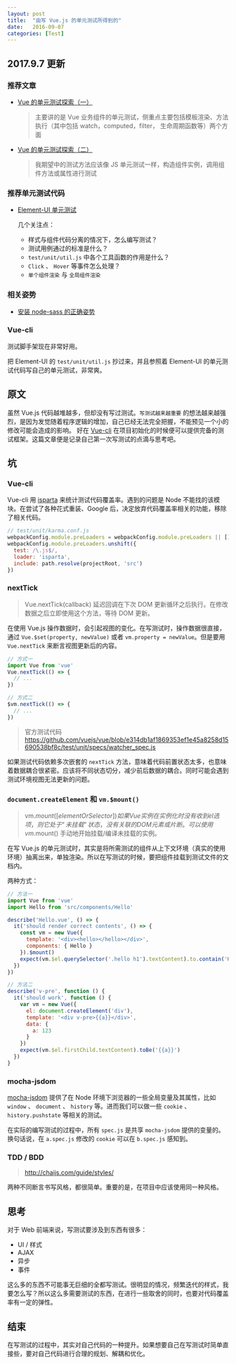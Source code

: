 ```yaml
---
layout: post
title:  "由写 Vue.js 的单元测试所得到的"
date:   2016-09-07
categories: [Test]
---
```


## 2017.9.7 更新

### 推荐文章

- [Vue 的单元测试探索（一）](https://zhuanlan.zhihu.com/p/26752090)

  > 主要讲的是 Vue 业务组件的单元测试，侧重点主要包括模板渲染、方法执行（其中包括 watch，computed，filter， 生命周期函数等）两个方面
- [Vue 的单元测试探索（二）](https://zhuanlan.zhihu.com/p/26796206)

  > 我期望中的测试方法应该像 JS 单元测试一样，构造组件实例，调用组件方法或属性进行测试

### 推荐单元测试代码

- [Element-UI 单元测试](https://github.com/ElemeFE/element/tree/dev/test/unit)

  几个关注点：
  - 样式与组件代码分离的情况下，怎么编写测试？
  - 测试用例通过的标准是什么？
  - `test/unit/util.js` 中各个工具函数的作用是什么？
  - `Click` 、 `Hover` 等事件怎么处理？
  - `单个组件渲染` 与 `全局组件渲染`

### 相关姿势

- [安装 node-sass 的正确姿势](https://github.com/lmk123/blog/issues/28)

### Vue-cli

测试脚手架现在非常好用。

把 Element-UI 的 `test/unit/util.js` 抄过来，并且参照着 Element-UI 的单元测试代码写自己的单元测试，非常爽。


## 原文

虽然 Vue.js 代码越堆越多，但却没有写过测试。`写测试越来越重要` 的想法越来越强烈，是因为发觉随着程序逻辑的增加，自己已经无法完全把握，不能预见一个小的修改可能会造成的影响。
好在 [Vue-cli](https://github.com/vuejs/vue-cli) 在项目初始化的时候便可以提供完备的测试框架。这篇文章便是记录自己第一次写测试的点滴与思考吧。

## 坑

### Vue-cli

Vue-cli 用 [isparta](https://github.com/douglasduteil/isparta) 来统计测试代码覆盖率。遇到的问题是 Node 不能找的该模块。在尝试了各种花式重装、Google 后，决定放弃代码覆盖率相关的功能，移除了相关代码。

```js
// test/unit/karma.conf.js
webpackConfig.module.preLoaders = webpackConfig.module.preLoaders || []
webpackConfig.module.preLoaders.unshift({
  test: /\.js$/,
  loader: 'isparta',
  include: path.resolve(projectRoot, 'src')
})
```

### nextTick

> Vue.nextTick(callback) 延迟回调在下次 DOM 更新循环之后执行。在修改数据之后立即使用这个方法，等待 DOM 更新。

在使用 Vue.js 操作数据时，会引起视图的变化。在写测试时，操作数据很直接，通过 `Vue.$set(property, newValue)` 或者 `vm.property = newValue`。但是要用 `Vue.nextTick` 来断言视图更新后的内容。

```js
// 方式一
import Vue from 'vue'
Vue.nextTick(() => {
  // ...
})

// 方式二
$vm.nextTick(() => {
  // ...
})
```

> 官方测试代码 https://github.com/vuejs/vue/blob/e314db1af1869353ef1e45a8258d15690538bf8c/test/unit/specs/watcher_spec.js

如果测试代码依赖多次嵌套的 `nextTick` 方法，意味着代码前置状态太多，也意味着数据耦合很紧密。应该将不同状态切分，减少前后数据的耦合。同时可能会遇到测试环境视图无法更新的问题。

### `document.createElement` 和 `vm.$mount()`

> vm.$mount( [elementOrSelector] ) 如果 Vue 实例在实例化时没有收到 el 选项，则它处于“未挂载”状态，没有关联的 DOM 元素或片断。可以使用 vm.$mount() 手动地开始挂载/编译未挂载的实例。

在写 Vue.js 的单元测试时，其实是将所需测试的组件从上下文环境（真实的使用环境）抽离出来，单独渲染。所以在写测试的时候，要把组件挂载到测试文件的文档内。

两种方式：

```js
// 方法一
import Vue from 'vue'
import Hello from 'src/components/Hello'

describe('Hello.vue', () => {
  it('should render correct contents', () => {
    const vm = new Vue({
      template: '<div><hello></hello></div>',
      components: { Hello }
    }).$mount()
    expect(vm.$el.querySelector('.hello h1').textContent).to.contain('Hello World!')
  })
})

// 方法二
describe('v-pre', function () {
  it('should work', function () {
    var vm = new Vue({
      el: document.createElement('div'),
      template: '<div v-pre>{{a}}</div>',
      data: {
        a: 123
      }
    })
    expect(vm.$el.firstChild.textContent).toBe('{{a}}')
  })
}
```

### mocha-jsdom

[mocha-jsdom](https://github.com/rstacruz/mocha-jsdom) 提供了在 Node 环境下浏览器的一些全局变量及其属性，比如 `window` 、 `document` 、 `history` 等。进而我们可以做一些 `cookie` 、 `history.pushstate` 等相关的测试。

在实际的编写测试的过程中，所有 `spec.js` 是共享 `mocha-jsdom` 提供的变量的。换句话说，在 `a.spec.js` 修改的 `cookie` 可以在 `b.spec.js` 感知到。

### TDD / BDD

> http://chaijs.com/guide/styles/

两种不同断言书写风格，都很简单。重要的是，在项目中应该使用同一种风格。

## 思考

对于 Web 前端来说，写测试要涉及到东西有很多：

- UI / 样式
- AJAX
- 异步
- 事件

这么多的东西不可能事无巨细的全都写测试。很明显的情况，频繁迭代的样式，我要怎么写？所以这么多需要测试的东西，在进行一些取舍的同时，也要对代码覆盖率有一定的弹性。

## 结束

在写测试的过程中，其实对自己代码的一种提升。如果想要自己在写测试时简单直接些，要对自己代码进行合理的规划、解耦和优化。
